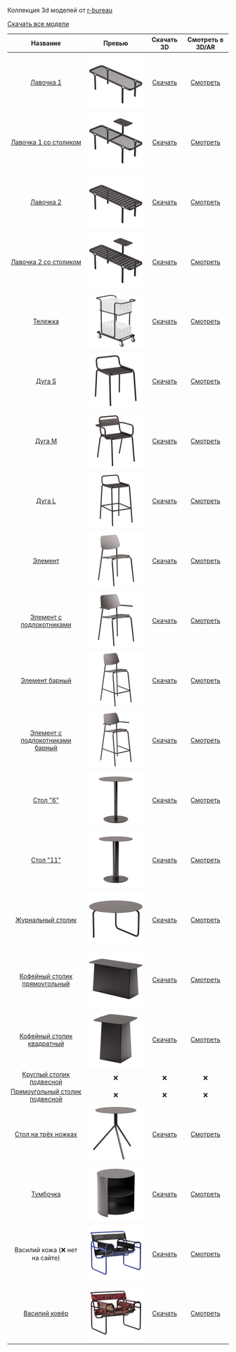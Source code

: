 Коллекция 3d моделей от [r-bureau](https://r-bureau.ru/)

[Скачать все модели](r-bureau-3d-all.zip)

| Название | Превью | Скачать 3D | Смотреть в 3D/AR |
|:--------:|:------:|:----------:|:----------------:|
| [Лавочка 1](https://r-bureau.ru/lavochka-1) | ![](bench-1/preview.jpg) | [Скачать](bench-1/rb_bench_1.zip) | [Смотреть](bench-1/) |
| [Лавочка 1 со столиком](https://r-bureau.ru/lavochka-so-stolikom-1) | ![](bench-1-table/preview.jpg) | [Скачать](bench-1-table/rb_bench_1_table.zip) | [Смотреть](bench-1-table/) |
| [Лавочка 2](https://r-bureau.ru/lavochka-2) | ![](bench-2/preview.jpg) | [Скачать](bench-2/rb_bench_2.zip) | [Смотреть](bench-2/) |
| [Лавочка 2 со столиком](https://r-bureau.ru/lavochka-so-stolikom-2) | ![](bench-2-table/preview.jpg) | [Скачать](bench-2-table/rb_bench_2_table.zip) | [Смотреть](bench-2-table/) |
| [Тележка](https://r-bureau.ru/telezhka) | ![](cart/preview.jpg) | [Скачать](cart/rb_cart.zip) | [Смотреть](cart/) |
| [Дуга S](https://r-bureau.ru/stul-ulichnyy-duga-s) | ![](duga-s/preview.jpg) | [Скачать](duga-s/rb_chair_duga_S.zip) | [Смотреть](duga-s/) |
| [Дуга M](https://r-bureau.ru/stul-ulichnyy-s-podlokotnikami-duga-m) | ![](duga-m/preview.jpg) | [Скачать](duga-m/rb_chair_duga_M.zip) | [Смотреть](duga-m/) |
| [Дуга L](https://r-bureau.ru/stul-ulichnyy-barnyy-duga-l) | ![](duga-l/preview.jpg) | [Скачать](duga-l/rb_chair_duga_L.zip) | [Смотреть](duga-l/) |
| [Элемент](https://r-bureau.ru/stul-ulichnyy-element) | ![](element/preview.jpg) | [Скачать](element/rb_chair_element.zip) | [Смотреть](element/) |
| [Элемент с подлокотниками](https://r-bureau.ru/stul-ulichnyy-s-podlokotnikami-element) | ![](element-arm/preview.jpg) | [Скачать](element-arm/rb_chair_element_arm.zip) | [Смотреть](element-arm/) |
| [Элемент барный](https://r-bureau.ru/stul-barniy-element) | ![](element-bar/preview.jpg) | [Скачать](element-bar/rb_chair_element_bar.zip) | [Смотреть](element-bar/) |
| [Элемент с подлокотниками барный](https://r-bureau.ru/stul-barniy-s-podlokotnikami-element) | ![](element-bar-arm/preview.jpg) | [Скачать](element-bar-arm/rb_chair_element_bar_arm.zip) | [Смотреть](element-bar-arm/) |
| [Стол "6"](https://r-bureau.ru/stol-6-stoleshnitsa-600-mm) | ![](table-6-600/preview.jpg) | [Скачать](table-11-600/rb_tables_6-11.zip) | [Смотреть](table-6-600/) |
| [Стол "11"](https://r-bureau.ru/stol-11-stoleshnitsa-600-mm) | ![](table-11-600/preview.jpg) | [Скачать](table-11-600/rb_tables_6-11.zip) | [Смотреть](table-11-600/) |
| [Журнальный столик](https://r-bureau.ru/stol-zhurnalnyy) | ![](table-coffee/preview.jpg) | [Скачать](table-coffee/rb_table_coffee.zip) | [Смотреть](table-coffee/) |
| [Кофейный столик прямоугольный](https://r-bureau.ru/stol-kofeynyy	) | ![](table-coffee-rectangle/preview.jpg) | [Скачать](table-coffee-rectangle/rb_coffeetable_solid_rectangle.zip) | [Смотреть](table-coffee-rectangle/) |
| [Кофейный столик квадратный](https://r-bureau.ru/stol-kofeynyy-kvadratnyy) | ![](table-coffee-square/preview.jpg) | [Скачать](table-coffee-square/rb_coffeetable_solid_square.zip) | [Смотреть](table-coffee-square/) |
| [Круглый столик подвесной](https://r-bureau.ru/stol-podvesnoy-kruglyy) | ❌ | ❌ | ❌ |
| [Прямоугольный столик подвесной](https://r-bureau.ru/stol-podvesnoy-kvadratnyy) | ❌ | ❌ | ❌ |
| [Стол на трёх ножках](https://r-bureau.ru/stol-na-trekh-nozhkakh) | ![](table-tripod/preview.jpg) | [Скачать](table-tripod/rb_table_tripod.zip) | [Смотреть](table-tripod/) |
| [Тумбочка](https://r-bureau.ru/tumbochka) | ![](tumbochka/preview.jpg) | [Скачать](tumbochka/rb_tumbochka.zip) | [Смотреть](tumbochka/) |
| Василий кожа (❌ нет на сайте) | ![](vasily-leather/preview.jpg) | [Скачать](vasily-leather/rb_vasily_leather.zip) | [Смотреть](vasily-leather/) |
| [Василий ковёр](https://r-bureau.ru/kreslo-vasiliy) | ![](vasily-rug/preview.jpg) | [Скачать](vasily-rug/rb_vasily_rug.zip) | [Смотреть](vasily-rug/) |
